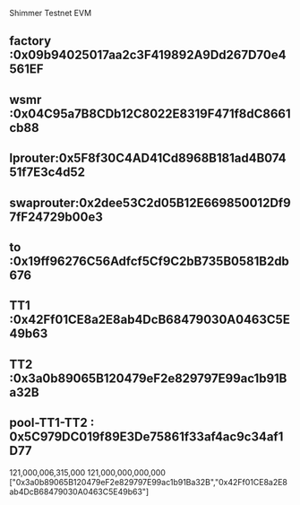 Shimmer Testnet EVM
## factory :0x09b94025017aa2c3F419892A9Dd267D70e4561EF
## wsmr    :0x04C95a7B8CDb12C8022E8319F471f8dC8661cb88
## lprouter:0x5F8f30C4AD41Cd8968B181ad4B07451f7E3c4d52
## swaprouter:0x2dee53C2d05B12E669850012Df97fF24729b00e3 
## to      :0x19ff96276C56Adfcf5Cf9C2bB735B0581B2db676
## TT1     :0x42Ff01CE8a2E8ab4DcB68479030A0463C5E49b63
## TT2     :0x3a0b89065B120479eF2e829797E99ac1b91Ba32B
## pool-TT1-TT2 : 0x5C979DC019f89E3De75861f33af4ac9c34af1D77
121,000,006,315,000
121,000,000,000,000
["0x3a0b89065B120479eF2e829797E99ac1b91Ba32B","0x42Ff01CE8a2E8ab4DcB68479030A0463C5E49b63"]